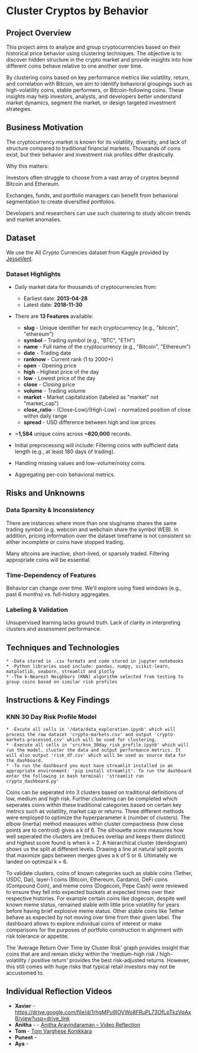 # Cluster Cryptos by Behavior

## Project Overview
This project aims to analyze and group cryptocurrencies based on their historical price behavior using clustering techniques. The objective is to discover hidden structure in the crypto market and provide insights into how different coins behave relative to one another over time.

By clustering coins based on key performance metrics like volatility, return, and correlation with Bitcoin, we aim to identify behavioral groupings such as high-volatility coins, stable performers, or Bitcoin-following coins. These insights may help investors, analysts, and developers better understand market dynamics, segment the market, or design targeted investment strategies.

## Business Motivation
The cryptocurrency market is known for its volatility, diversity, and lack of structure compared to traditional financial markets. Thousands of coins exist, but their behavior and investment risk profiles differ drastically.

Why this matters:

Investors often struggle to choose from a vast array of cryptos beyond Bitcoin and Ethereum.

Exchanges, funds, and portfolio managers can benefit from behavioral segmentation to create diversified portfolios.

Developers and researchers can use such clustering to study altcoin trends and market anomalies.

## Dataset
We use the All Crypto Currencies dataset from Kaggle provided by [JesseVent](https://www.kaggle.com/datasets/jessevent/all-crypto-currencies).

### Dataset Highlights

* Daily market data for thousands of cryptocurrencies from:
    * Earliest date: **2013-04-28**
    * Latest date: **2018-11-30**

* There are **13 Features** available:

    * **slug** - Unique identifier for each cryptocurrency (e.g., "bitcoin", "ethereum")
    * **symbol** - Trading symbol (e.g., "BTC", "ETH")
    * **name** - Full name of the cryptocurrency (e.g., "Bitcoin", "Ethereum")
    * **date** - Trading date
    * **ranknow** - Current rank (1 to 2000+)
    * **open** - Opening price 
    * **high** - Highest price of the day 
    * **low** - Lowest price of the day 
    * **close** - Closing price 
    * **volume** - Trading volume 
    * **market** - Market capitalization (labeled as "market" not "market_cap")
    * **close_ratio** - (Close-Low)/(High-Low) - normalized position of close within daily range
    * **spread** - USD difference between high and low prices

* **~1,584** unique coins across **~620,000** records.

* Initial preprocessing will include:
Filtering coins with sufficient data length (e.g., at least 180 days of trading).
* Handling missing values and low-volume/noisy coins.
* Aggregating per-coin behavioral metrics.

## Risks and Unknowns

### Data Sparsity & Inconsistency
There are instances where more than one slug/name shares the same trading symbol (e.g. webcoin and webchain share the symbol WEB). In addition, pricing information over the dataset timeframe is not consistent so either incomplete or coins have stopped trading.

Many altcoins are inactive, short-lived, or sparsely traded. Filtering appropriate coins will be essential.

### Time-Dependency of Features
Behavior can change over time. We'll explore using fixed windows (e.g., past 6 months) vs. full-history aggregates.

### Labeling & Validation
Unsupervised learning lacks ground truth. Lack of clarity in interpreting clusters and assessment performance.

## Techniques and Technologies
    * -Data stored in .csv formats and code stored in jupyter notebooks
    * -Python libraries used include: pandas, numpy, scikit-learn, matplotlib, seaborn, streamlit and plotly
    * -The k-Nearest Neighbors (KNN) algorithm selected from testing to group coins based on similar risk profiles

## Instructions & Key Findings

### KNN 30 Day Risk Profile Model
    * -Excute all cells in '/data/data_exploration.ipynb' which will process the raw dataset 'crypto-markets.csv' and output 'crypto-markets-processed.csv' which will be used for clustering.
    * -Execute all cells in 'src/knn_30day_risk_profile.ipynb' which will run the model, cluster the data and output performance metrics. It will also output 'risk_df.csv' which will be used as source data for the dashboard.
    * -To run the dashboard you must have streamlit installed in an appropriate environment: 'pip install streamlit'. To run the dashboard enter the following in bash terminal: 'streamlit run crypto_dashboard.py'

Coins can be seperated into 3 clusters based on traditional definitions of low, medium and high risk. Further clustering can be completed which seperates coins within these traditional categories based on certain key metrics such as volatility, market cap or returns. Three different methods were employed to optimize the hyperparameter k (number of clusters). The elbow (inertia) method measures within cluster compactness (how close points are to centroid) gives a k of 6. The silhouette score measures how well seperated the clusters are (reduces overlap and keeps them distinct) and highest score found is when k = 2. A hierarchical cluster (dendogram) shows us the split at different levels. Drawing a line at natural split points that maximize gaps between merges gives a k of 5 or 6. Ultimately we landed on optimzal k = 6.

To validate clusters, coins of known categories such as stable coins (Tether, USDC, Dai), layer-1 coins (Bitcoin, Ethereum, Cardano), DeFi coins (Compound Coin), and meme coins (Dogecoin, Pepe Cash) were reviewed to ensure they fell into expected buckets at expected times over their respective histories. For example certain coins like dogecoin, despite well known meme status, remained stable with little price volatility for years before having brief explosive meme status. Other stable coins like Tether behave as expected by not moving over time from their given label. The dashboard allows to explore individual coins of interest or make comparisons for the purposes of portfolio construction in alignment with risk tolerance or appetite.

The 'Average Return Over Time by Cluster Risk' graph provides insight that coins that are and remain sticky within the 'medium-high risk / high-volatility / positive return' provides the best risk-adjusted returns. However, this still comes with huge risks that typical retail investors may not be accustomed to.

## Individual Reflection Videos
   * **Xavier** - https://drive.google.com/file/d/1rhqMPu9IOVWo8FRuPL73OfLpTkzVqAxB/view?usp=drive_link
   * **Anitha** - - [Anitha Aravindaraman – Video Reflection](https://www.loom.com/share/8327044924c944a5ae3fe9b3a235601c?sid=5439185c-70bd-4bd6-9680-17ccf780e931)
   * **Tom** - [Tom Varghese Konikkara](https://drive.google.com/file/d/1K5OrcqOREWThcJpAXQm-6_98Qn9KwFVf/view?usp=drivesdk)
   * **Puneet** -
   * **Aya** - 
